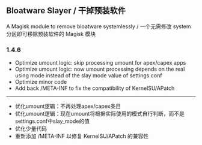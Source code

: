 ## Bloatware Slayer / 干掉预装软件
A Magisk module to remove bloatware systemlessly / 一个无需修改 system 分区即可移除预装软件的 Magisk 模块

### 1.4.6

- Optimize umount logic: skip processing umount for apex/capex apps
- Optimize umount logic: now umount processing depends on the real using mode instead of the slay mode value of settings.conf
- Optimize minor code
- Add back /META-INF to fix the compatibility of KernelSU/APatch
---
- 优化umount逻辑：不再处理apex/capex条目
- 优化umount逻辑：现在umount将根据实际使用的模式自行判断，而不是settings.conf中slay_mode的值
- 优化少量代码
- 重新添加 /META-INF 以修复 KernelSU/APatch 的兼容性